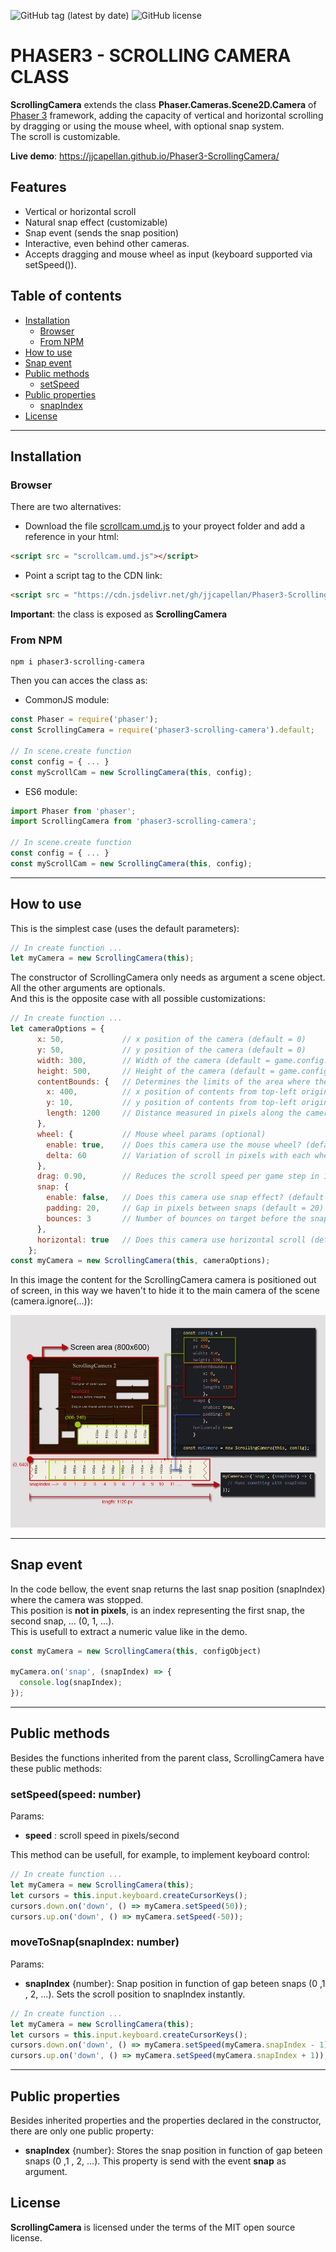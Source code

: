 ![GitHub tag (latest by date)](https://img.shields.io/github/tag-date/jjcapellan/Phaser3-ScrollingCamera.svg)
![GitHub license](https://img.shields.io/github/license/jjcapellan/Phaser3-ScrollingCamera.svg)
# PHASER3 - SCROLLING CAMERA CLASS
**ScrollingCamera** extends the class **Phaser.Cameras.Scene2D.Camera** of [Phaser 3](https://phaser.io/) framework, adding the capacity of vertical and horizontal scrolling by dragging or using the mouse wheel, with optional snap system.  
The scroll is customizable.  

**Live demo**: https://jjcapellan.github.io/Phaser3-ScrollingCamera/  

## Features
* Vertical or horizontal scroll
* Natural snap effect (customizable)
* Snap event (sends the snap position)
* Interactive, even behind other cameras.
* Accepts dragging and mouse wheel as input (keyboard supported via setSpeed()).

## Table of contents
* [Installation](#installation)
  * [Browser](#browser)
  * [From NPM](#from-npm)
* [How to use](#how-to-use)
* [Snap event](#snap-event)
* [Public methods](#public-methods)
  * [setSpeed](#setspeed)
* [Public properties](#public-properties)
  * [snapIndex](#snapindex)
* [License](#license)
---

## Installation
### Browser
There are two alternatives:
* Download the file [scrollcam.umd.js](https://cdn.jsdelivr.net/gh/jjcapellan/Phaser3-ScrollingCamera@2.0.3/dist/scrollcam.umd.js) to your proyect folder and add a reference in your html:
```html
<script src = "scrollcam.umd.js"></script>
```  
* Point a script tag to the CDN link:
```html
<script src = "https://cdn.jsdelivr.net/gh/jjcapellan/Phaser3-ScrollingCamera@2.0.3/dist/scrollcam.umd.js"></script>
```  
**Important**: the class is exposed as **ScrollingCamera**
### From NPM
```
npm i phaser3-scrolling-camera
```
Then you can acces the class as:
* CommonJS module:
```javascript
const Phaser = require('phaser');
const ScrollingCamera = require('phaser3-scrolling-camera').default;

// In scene.create function
const config = { ... }
const myScrollCam = new ScrollingCamera(this, config);
```
* ES6 module:
```javascript
import Phaser from 'phaser';
import ScrollingCamera from 'phaser3-scrolling-camera';

// In scene.create function
const config = { ... }
const myScrollCam = new ScrollingCamera(this, config);
```
---
## How to use
This is the simplest case (uses the default parameters):
```javascript
// In create function ...
let myCamera = new ScrollingCamera(this);
```
The constructor of ScrollingCamera only needs as argument a scene object. All the other arguments are optionals.  
And this is the opposite case with all possible customizations:
```javascript
// In create function ...
let cameraOptions = {
      x: 50,             // x position of the camera (default = 0)
      y: 50,             // y position of the camera (default = 0)
      width: 300,        // Width of the camera (default = game.config.width)
      height: 500,       // Height of the camera (default = game.config.height)
      contentBounds: {   // Determines the limits of the area where the camera is looking. (optional)
        x: 400,          // x position of contents from top-left origin (default = cameraOptions.x)
        y: 10,           // y position of contents from top-left origin (default = cameraOptions.y)
        length: 1200     // Distance measured in pixels along the camera main axis
      },
      wheel: {           // Mouse wheel params (optional)
        enable: true,    // Does this camera use the mouse wheel? (default = false)
        delta: 60        // Variation of scroll in pixels with each wheel change (default = 55)
      },
      drag: 0.90,        // Reduces the scroll speed per game step in 10%. (default = 0.95)      
      snap: {
        enable: false,   // Does this camera use snap effect? (default = false)
        padding: 20,     // Gap in pixels between snaps (default = 20)
        bounces: 3       // Number of bounces on target before the snap (default = 3)
      },
      horizontal: true   // Does this camera use horizontal scroll (default = false)
    };
const myCamera = new ScrollingCamera(this, cameraOptions);
```
In this image the content for the ScrollingCamera camera is positioned out of screen, in this way we haven't to hide it to the main camera of the scene (camera.ignore(...)):  

<p align="center">
<img alt="ScrollingCamera example" src="./imgs/scrollcam-example.jpg"/>
</p>

---
## Snap event
In the code bellow, the event snap returns the last snap position (snapIndex) where the camera was stopped.  
This position is **not in pixels**, is an index representing the first snap, the second snap, ... (0, 1, ...).  
This is usefull to extract a numeric value like in the demo.
```javascript
const myCamera = new ScrollingCamera(this, configObject)

myCamera.on('snap', (snapIndex) => {
  console.log(snapIndex);
});
```
---
## Public methods
Besides the functions inherited from the parent class, ScrollingCamera have these public methods:
### <a id="setspeed"></a>setSpeed(speed: number)
Params:
* **speed** : scroll speed in pixels/second   

This method can be usefull, for example, to implement keyboard control:
```javascript
// In create function ...
let myCamera = new ScrollingCamera(this);
let cursors = this.input.keyboard.createCursorKeys();
cursors.down.on('down', () => myCamera.setSpeed(50));
cursors.up.on('down', () => myCamera.setSpeed(-50));
```
### <a id="moveToSnap"></a>moveToSnap(snapIndex: number)
Params:
* **snapIndex** {number}: Snap position in function of gap beteen snaps (0 ,1 , 2, ...).
Sets the scroll position to snapIndex instantly.
```javascript
// In create function ...
let myCamera = new ScrollingCamera(this);
let cursors = this.input.keyboard.createCursorKeys();
cursors.down.on('down', () => myCamera.setSpeed(myCamera.snapIndex - 1));
cursors.up.on('down', () => myCamera.setSpeed(myCamera.snapIndex + 1));
```
---
## Public properties
Besides inherited properties and the properties declared in the constructor, there are only one public property:
* **snapIndex** {number}: Stores the snap position in function of gap beteen snaps (0 ,1 , 2, ...). This property is send with the event **snap** as argument.
## License
**ScrollingCamera** is licensed under the terms of the MIT open source license.

